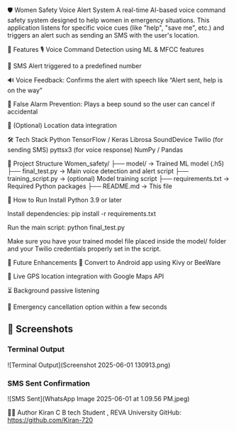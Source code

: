 🛡️ Women Safety Voice Alert System
A real-time AI-based voice command safety system designed to help women in emergency situations. This application listens for specific voice cues (like "help", "save me", etc.) and triggers an alert such as sending an SMS with the user's location.

🚀 Features
🎙️ Voice Command Detection using ML & MFCC features

📡 SMS Alert triggered to a predefined number

🔊 Voice Feedback: Confirms the alert with speech like “Alert sent, help is on the way”

📳 False Alarm Prevention: Plays a beep sound so the user can cancel if accidental

📍 (Optional) Location data integration

🛠️ Tech Stack
Python
TensorFlow / Keras
Librosa
SoundDevice
Twilio (for sending SMS)
pyttsx3 (for voice response)
NumPy / Pandas

📂 Project Structure
Women_safety/
├── model/ → Trained ML model (.h5)
├── final_test.py → Main voice detection and alert script
├── training_script.py → (optional) Model training script
├── requirements.txt → Required Python packages
├── README.md → This file

🧪 How to Run
Install Python 3.9 or later

Install dependencies:
pip install -r requirements.txt

Run the main script:
python final_test.py

Make sure you have your trained model file placed inside the model/ folder and your Twilio credentials properly set in the script.

🔮 Future Enhancements
📱 Convert to Android app using Kivy or BeeWare

📍 Live GPS location integration with Google Maps API

⏳ Background passive listening

🛑 Emergency cancellation option within a few seconds

## 📸 Screenshots

### Terminal Output
![Terminal Output](Screenshot 2025-06-01 130913.png)

### SMS Sent Confirmation
![SMS Sent](WhatsApp Image 2025-06-01 at 1.09.56 PM.jpeg)

👩‍💻 Author
Kiran C
B tech Student , REVA University
GitHub: https://github.com/Kiran-720

